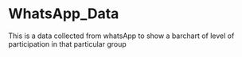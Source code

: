 # WhatsApp_Data
This is a data collected from whatsApp to show a barchart of level of participation in that particular group
